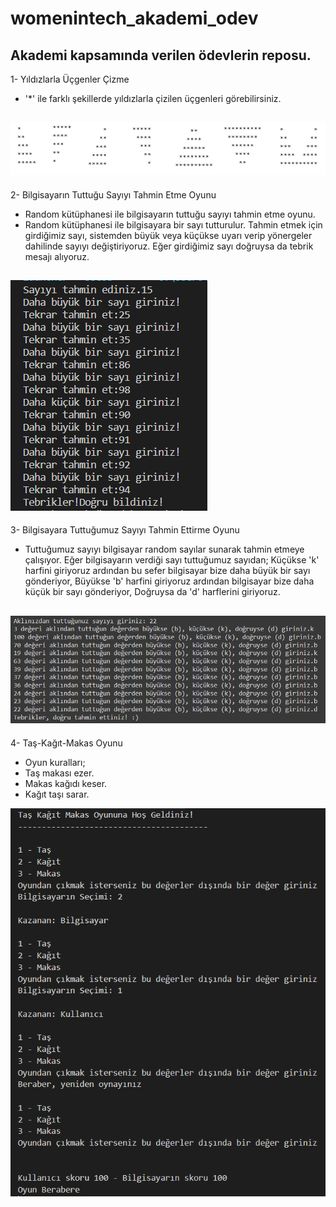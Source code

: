 # womenintech_akademi_odev
Akademi kapsamında verilen ödevlerin reposu.
------------

1- Yıldızlarla Üçgenler Çizme 
* '*' ile farklı şekillerde yıldızlarla çizilen üçgenleri görebilirsiniz.

![Ucgenler](https://github.com/ruveydacerenyilmaz/womenintech_akademi_odev/blob/main/images/image.png) 
------------

2- Bilgisayarın Tuttuğu Sayıyı Tahmin Etme Oyunu
* Random kütüphanesi ile bilgisayarın tuttuğu sayıyı tahmin etme oyunu.
* Random kütüphanesi ile bilgisayara bir sayı tutturulur. Tahmin etmek için girdiğimiz sayı, sistemden büyük veya küçükse uyarı verip yönergeler dahilinde sayıyı değiştiriyoruz. Eğer girdiğimiz sayı doğruysa da tebrik mesajı alıyoruz.

![RandomNumber](https://github.com/ruveydacerenyilmaz/womenintech_akademi_odev/blob/main/images/random.png)
------------

3- Bilgisayara  Tuttuğumuz Sayıyı Tahmin Ettirme Oyunu
* Tuttuğumuz sayıyı bilgisayar random sayılar sunarak tahmin etmeye çalışıyor. Eğer bilgisayarın verdiği sayı tuttuğumuz sayıdan; 
Küçükse 'k' harfini giriyoruz ardından bu sefer bilgisayar bize daha büyük bir sayı gönderiyor,
Büyükse 'b' harfini giriyoruz ardından bilgisayar bize daha küçük bir sayı gönderiyor, 
Doğruysa da 'd' harflerini giriyoruz. 

![ComputerGuess](https://github.com/ruveydacerenyilmaz/womenintech_akademi_odev/blob/main/images/computerguess.png)
------------

4- Taş-Kağıt-Makas Oyunu
* Oyun kuralları;
* Taş makası ezer.
* Makas kağıdı keser.
* Kağıt taşı sarar.

![rockPaperScissors](https://github.com/ruveydacerenyilmaz/womenintech_akademi_odev/blob/main/images/rockPaperScissors.png)
